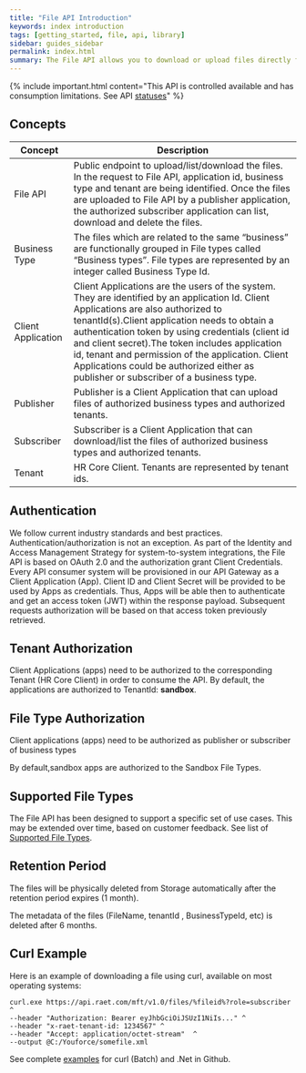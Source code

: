 ```yaml
---
title: "File API Introduction"
keywords: index introduction
tags: [getting_started, file, api, library]
sidebar: guides_sidebar
permalink: index.html
summary: The File API allows you to download or upload files directly from Youforce, over HTTPS using the tool of your choice.
---
```


{% include important.html content="This API is controlled available and has consumption limitations. See API [statuses](guides_api_statuses.html)" %}

## Concepts

| Concept            | Description                                                                                                                                                                                                                                                                                                                                                                                                                               |
| ------------------ | ----------------------------------------------------------------------------------------------------------------------------------------------------------------------------------------------------------------------------------------------------------------------------------------------------------------------------------------------------------------------------------------------------------------------------------------- |
| File API           | Public endpoint to upload/list/download the files. In the request to File API, application id, business type and tenant are being identified. Once the files are uploaded to File API by a publisher application, the authorized subscriber application can list, download and delete the files.                                                                                                                                        |
| Business Type      | The files which are related to the same “business” are functionally grouped in File types called “Business types”.  File types are represented by an integer called Business Type Id.                                                                                                                                                                                                                                                     |
| Client Application | Client Applications are the users of the system. They are identified by an application Id. Client Applications are also authorized to tenantId(s).Client application needs to obtain a authentication token by using credentials (client id and client secret).The token includes application id, tenant and permission of the application. Client Applications could be authorized either as publisher or subscriber of a business type. |
| Publisher          | Publisher is a Client Application that can upload files of authorized business types and authorized tenants.                                                                                                                                                                                                                                                                                                                              |
| Subscriber         | Subscriber is a Client Application that can download/list the files of authorized business types and authorized tenants.                                                                                                                                                                                                                                                                                                                  |
| Tenant             | HR Core Client. Tenants are represented by tenant ids.                                                                                                                                                                                                                                                                                                                                                                                    |


## Authentication

We follow current industry standards and best practices. Authentication/authorization is not an exception. As part of the Identity and Access Management Strategy for system-to-system integrations, the File API is based on OAuth 2.0 and the authorization grant Client Credentials. Every API consumer system will be provisioned in our API Gateway as a Client Application (App). Client ID and Client Secret will be provided to be used by Apps as credentials. Thus, Apps will be able then to authenticate and get an access token (JWT) within the response payload. Subsequent requests authorization will be based on that access token previously retrieved.

## Tenant Authorization

Client Applications (apps) need to be authorized to the corresponding Tenant (HR Core Client) in order to consume the API.
By default, the applications are authorized to TenantId: **sandbox**.

## File Type Authorization

Client applications (apps) need to be authorized as publisher or subscriber of business types

By default,sandbox apps are authorized to the Sandbox File Types. 

## Supported File Types

The File API has been designed to support a specific set of use cases. This may be extended over time, based on customer feedback. See list of [Supported File Types](guides_file_supported_file_types.html).

## Retention Period
The files will be physically deleted from Storage automatically after the retention period expires (1 month).

The metadata of the files (FileName, tenantId , BusinessTypeId, etc) is deleted after 6 months.

## Curl Example

Here is an example of downloading a file using curl, available on most operating systems:

```shell
curl.exe https://api.raet.com/mft/v1.0/files/%fileid%?role=subscriber ^
--header "Authorization: Bearer eyJhbGciOiJSUzI1NiIs..." ^
--header "x-raet-tenant-id: 1234567" ^
--header "Accept: application/octet-stream"  ^
--output @C:/Youforce/somefile.xml
```

See complete [examples](https://github.com/VR-API-Integration/file-api-integration-examples) for curl (Batch) and .Net in Github.
